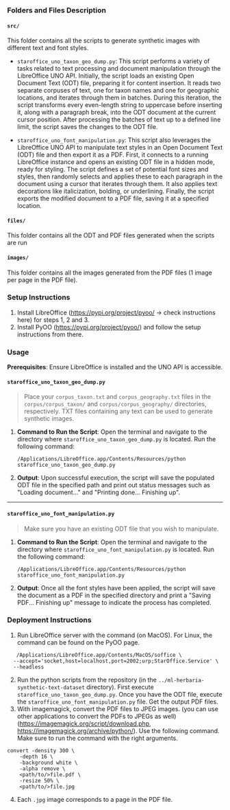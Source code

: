### Folders and Files Description

#### `src/`
This folder contains all the scripts to generate synthetic images with different text and font styles.

- `staroffice_uno_taxon_geo_dump.py`: This script performs a variety of tasks related to text processing and document manipulation through the LibreOffice UNO API. Initially, the script loads an existing Open Document Text (ODT) file, preparing it for content insertion. It reads two separate corpuses of text, one for taxon names and one for geographic locations, and iterates through them in batches. During this iteration, the script transforms every even-length string to uppercase before inserting it, along with a paragraph break, into the ODT document at the current cursor position. After processing the batches of text up to a defined line limit, the script saves the changes to the ODT file.

- `staroffice_uno_font_manipulation.py`: This script also leverages the LibreOffice UNO API to manipulate text styles in an Open Document Text (ODT) file and then export it as a PDF. First, it connects to a running LibreOffice instance and opens an existing ODT file in a hidden mode, ready for styling. The script defines a set of potential font sizes and styles, then randomly selects and applies these to each paragraph in the document using a cursor that iterates through them. It also applies text decorations like italicization, bolding, or underlining. Finally, the script exports the modified document to a PDF file, saving it at a specified location.

#### `files/`
This folder contains all the ODT and PDF files generated when the scripts are run

#### `images/`
This folder contains all the images generated from the PDF files (1 image per page in the PDF file).

### Setup Instructions

1. Install LibreOffice (https://pypi.org/project/pyoo/ -> check instructions here) for steps 1, 2 and 3.
2. Install PyOO (https://pypi.org/project/pyoo/) and follow the setup instructions from there.

### Usage

**Prerequisites**: Ensure LibreOffice is installed and the UNO API is accessible.

#### `staroffice_uno_taxon_geo_dump.py`

> Place your `corpus_taxon.txt` and `corpus_geography.txt` files in the `corpus/corpus_taxon/` and `corpus/corpus_geography/` directories, respectively. TXT files containing any text can be used to generate synthetic images.
  
1. **Command to Run the Script**: Open the terminal and navigate to the directory where `staroffice_uno_taxon_geo_dump.py` is located. Run the following command:

    ```
    /Applications/LibreOffice.app/Contents/Resources/python staroffice_uno_taxon_geo_dump.py
    ```
    
2. **Output**: Upon successful execution, the script will save the populated ODT file in the specified path and print out status messages such as "Loading document..." and "Printing done... Finishing up".

---

#### `staroffice_uno_font_manipulation.py`

> Make sure you have an existing ODT file that you wish to manipulate.

1. **Command to Run the Script**: Open the terminal and navigate to the directory where `staroffice_uno_font_manipulation.py` is located. Run the following command:

    ```
    /Applications/LibreOffice.app/Contents/Resources/python staroffice_uno_font_manipulation.py
    ```

2. **Output**: Once all the font styles have been applied, the script will save the document as a PDF in the specified directory and print a "Saving PDF... Finishing up" message to indicate the process has completed.


### Deployment Instructions

1. Run LibreOffice server with the command (on MacOS). For Linux, the command can be found on the PyOO page.
```
   /Applications/LibreOffice.app/Contents/MacOS/soffice \
  --accept='socket,host=localhost,port=2002;urp;StarOffice.Service' \
  --headless
```
2. Run the python scripts from the repository (in the `../ml-herbaria-synthetic-text-dataset` directory). First execute `staroffice_uno_taxon_geo_dump.py`. Once you have the ODT file, execute the `staroffice_uno_font_manipulation.py` file. Get the output PDF files.
3. With imagemagick, convert the PDF files to JPEG images. (you can use other applications to convert the PDFs to JPEGs as well)
   (https://imagemagick.org/script/download.php, https://imagemagick.org/archive/python/). Use the following command. Make sure to run the command with the right arguments.
```
convert -density 300 \ 
    -depth 16 \
    -background white \ 
    -alpha remove \
    <path/to/>file.pdf \
    -resize 50% \
    <path/to/>file.jpg
```

4. Each `.jpg` image corresponds to a page in the PDF file.